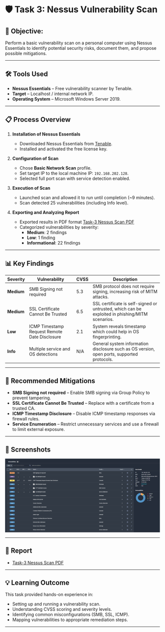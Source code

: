 # 🛡 Task 3: Nessus Vulnerability Scan

## 🎯 Objective:
Perform a basic vulnerability scan on a personal computer using Nessus Essentials to identify potential security risks, document them, and propose possible mitigations.

---

## 🛠 Tools Used
- **Nessus Essentials** – Free vulnerability scanner by Tenable.
- **Target** – Localhost / internal network IP.
- **Operating System** – Microsoft Windows Server 2019.

---

## 📋 Process Overview

1. **Installation of Nessus Essentials**
   - Downloaded Nessus Essentials from [Tenable](https://www.tenable.com/products/nessus/nessus-essentials).
   - Installed and activated the free license key.

2. **Configuration of Scan**
   - Chose **Basic Network Scan** profile.
   - Set target IP to the local machine IP: `192.168.202.128`.
   - Selected full port scan with service detection enabled.

3. **Execution of Scan**
   - Launched scan and allowed it to run until completion (~9 minutes).
   - Scan detected 25 vulnerabilities (including Info level).

4. **Exporting and Analyzing Report**
   - Exported results in PDF format [Task-3 Nessus Scan PDF](https://github.com/TanmayButani/Elevate_Labs_Internship/blob/main/Task%203/Task-3.pdf)
   - Categorized vulnerabilities by severity:  
     - **Medium**: 2 findings  
     - **Low**: 1 finding  
     - **Informational**: 22 findings

---

## 📊 Key Findings

| Severity | Vulnerability | CVSS | Description |
|----------|--------------|------|-------------|
| **Medium** | SMB Signing not required | 5.3 | SMB protocol does not require signing, increasing risk of MITM attacks. |
| **Medium** | SSL Certificate Cannot Be Trusted | 6.5 | SSL certificate is self-signed or untrusted, which can be exploited in phishing/MITM scenarios. |
| **Low** | ICMP Timestamp Request Remote Date Disclosure | 2.1 | System reveals timestamp which could help in OS fingerprinting. |
| **Info** | Multiple service and OS detections | N/A | General system information disclosure such as OS version, open ports, supported protocols. |

---

## 🔧 Recommended Mitigations

- **SMB Signing not required** – Enable SMB signing via Group Policy to prevent tampering.
- **SSL Certificate Cannot Be Trusted** – Replace with a certificate from a trusted CA.
- **ICMP Timestamp Disclosure** – Disable ICMP timestamp responses via firewall rules.
- **Service Enumeration** – Restrict unnecessary services and use a firewall to limit external exposure.

---

## 📎 Screenshots
![Nessus Scan Screenshot](https://github.com/TanmayButani/Elevate_Labs_Internship/blob/main/Task%203/Nessus_Scan.png)

---

## 📄 Report
- [Task-3 Nessus Scan PDF](https://github.com/TanmayButani/Elevate_Labs_Internship/blob/main/Task%203/Task-3.pdf)

---

## 💡 Learning Outcome
This task provided hands-on experience in:
- Setting up and running a vulnerability scan.
- Understanding CVSS scoring and severity levels.
- Identifying common misconfigurations (SMB, SSL, ICMP).
- Mapping vulnerabilities to appropriate remediation steps.

---
